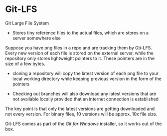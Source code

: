 
# Git-LFS

Git Large File System

* Stores tiny reference files to the actual files, which are stores on a server somewhere else

Suppose you have png files in a repo and are tracking them by Gti-LFS. Every new version of each file is stored on the external server, while the repository only stores lightweight pointers to it. These pointers are in the size of a few bytes.

* cloning a repository will copy the latest version of each png file to your local working directory while keeping previous version in the form of the pointers

* Checking out branches will also download any latest versions that are not available locally provided that an internet connection is established

The key point is that only the latest versions are getting downloaded and not every version. For binary files, 10 versions will be approx. 10x file size.

Git-LFS comes as part of the *Git for Windows* installer, so it works out of the box.
